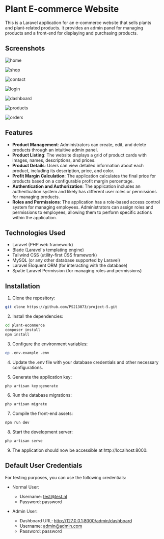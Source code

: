 # Plant E-commerce Website

This is a Laravel application for an e-commerce website that sells plants and plant-related products. It provides an admin panel for managing products and a front-end for displaying and purchasing products.

## Screenshots
![home](https://github.com/PS213073/project-5/assets/107118950/e1deffdf-e3f5-4a62-8939-77a978cd7d0e)

![shop](https://github.com/PS213073/project-5/assets/107118950/2e6683f0-2844-4a73-8fe7-61509371890e)

![contact](https://github.com/PS213073/project-5/assets/107118950/53281db8-6c46-45a0-9327-c230353e414d)

![login](https://github.com/PS213073/project-5/assets/107118950/82ccd69d-41fa-4444-9acc-1955ed48c173)

![dashboard](https://github.com/PS213073/project-5/assets/107118950/852dac31-2550-4d40-bd2c-e3bd3825e2a9)

![products](https://github.com/PS213073/project-5/assets/107118950/815ba764-c532-4684-bdbd-468a4bb6d162)

![orders](https://github.com/PS213073/project-5/assets/107118950/2499c3fa-eeb4-4b1a-b2ab-420a7413e5f7)



## Features

- **Product Management**: Administrators can create, edit, and delete products through an intuitive admin panel.
- **Product Listing**: The website displays a grid of product cards with images, names, descriptions, and prices.
- **Product Details**: Users can view detailed information about each product, including its description, price, and color.
- **Profit Margin Calculation**: The application calculates the final price for products based on a configurable profit margin percentage.
- **Authentication and Authorization**: The application includes an authentication system and likely has different user roles or permissions for managing products.
- **Roles and Permissions**: The application has a role-based access control system for managing employees. Administrators can assign roles and permissions to employees, allowing them to perform specific actions within the application.

## Technologies Used

- Laravel (PHP web framework)
- Blade (Laravel's templating engine)
- Tailwind CSS (utility-first CSS framework)
- MySQL (or any other database supported by Laravel)
- Laravel Eloquent ORM (for interacting with the database)
- Spatie Laravel Permission (for managing roles and permissions)

## Installation

1. Clone the repository:

```bash
git clone https://github.com/PS213073/project-5.git 
```
2. Install the dependencies:
```bash
cd plant-ecommerce
composer install
npm install
```
3. Configure the environment variables:
```bash
cp .env.example .env
```
4. Update the .env file with your database credentials and other necessary configurations.

5. Generate the application key:
```bash
php artisan key:generate
```
6. Run the database migrations:
```bash
php artisan migrate
```
7. Compile the front-end assets:
```bash
npm run dev
```
8. Start the development server:
```bash
php artisan serve
```
9. The application should now be accessible at http://localhost:8000.

## Default User Credentials

For testing purposes, you can use the following credentials:

- Normal User:
    - Username: test@test.nl
    - Password: password

- Admin User:
    - Dashboard URL: http://127.0.0.1:8000/admin/dashboard
    - Username: admin@admin.com
    - Password: password
